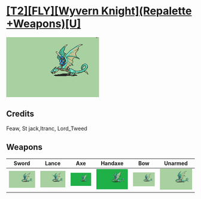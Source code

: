 # [\[T2\]\[FLY\]\[Wyvern Knight\]\(Repalette +Weapons\)\[U\]](./%5BT2%5D%5BFLY%5D%5BWyvern%20Knight%5D(Repalette%20+Weapons)%5BU%5D)

<img src="./1.%20Sword%20(Lord_Tweed)/Sword_000.png" alt="[T2][FLY][Wyvern Knight](Repalette +Weapons)[U] standing" />

## Credits

Feaw, St jack,Itranc, Lord_Tweed

## Weapons


|Sword |Lance |Axe |Handaxe |Bow |Unarmed |
|  :---: | :---: | :---: | :---: | :---: | :---: |
| <img alt="Sword animation" src="./1.%20Sword%20(Lord_Tweed)/Sword.gif" /> | <img alt="Lance animation" src="./2.%20Lance/Lance.gif" /> | <img alt="Axe animation" src="./3.%20Axe%20%7BSt%20Jack%7D/Axe.gif" /> | <img alt="Handaxe animation" src="./4.%20Handaxe%20%7BSt%20Jack%7D/Handaxe.gif" /> | <img alt="Bow animation" src="./5.%20Bow%20%7BItranc%7D/Bow.gif" /> | <img alt="Unarmed animation" src="./8.%20Unarmed/Unarmed.gif" /> |
